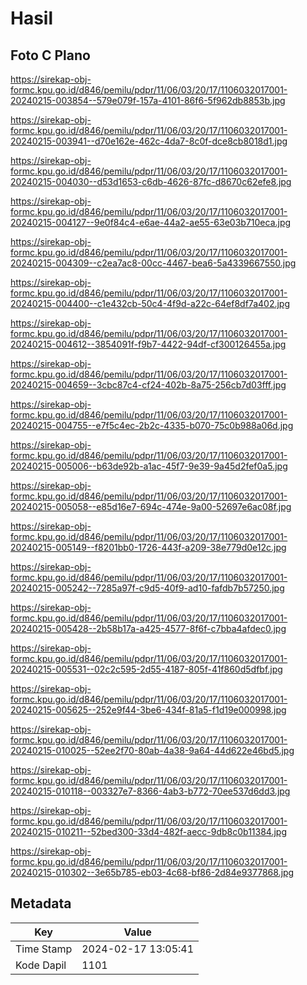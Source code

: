 # Hasil

## Foto C Plano

https://sirekap-obj-formc.kpu.go.id/d846/pemilu/pdpr/11/06/03/20/17/1106032017001-20240215-003854--579e079f-157a-4101-86f6-5f962db8853b.jpg

https://sirekap-obj-formc.kpu.go.id/d846/pemilu/pdpr/11/06/03/20/17/1106032017001-20240215-003941--d70e162e-462c-4da7-8c0f-dce8cb8018d1.jpg

https://sirekap-obj-formc.kpu.go.id/d846/pemilu/pdpr/11/06/03/20/17/1106032017001-20240215-004030--d53d1653-c6db-4626-87fc-d8670c62efe8.jpg

https://sirekap-obj-formc.kpu.go.id/d846/pemilu/pdpr/11/06/03/20/17/1106032017001-20240215-004127--9e0f84c4-e6ae-44a2-ae55-63e03b710eca.jpg

https://sirekap-obj-formc.kpu.go.id/d846/pemilu/pdpr/11/06/03/20/17/1106032017001-20240215-004309--c2ea7ac8-00cc-4467-bea6-5a4339667550.jpg

https://sirekap-obj-formc.kpu.go.id/d846/pemilu/pdpr/11/06/03/20/17/1106032017001-20240215-004400--c1e432cb-50c4-4f9d-a22c-64ef8df7a402.jpg

https://sirekap-obj-formc.kpu.go.id/d846/pemilu/pdpr/11/06/03/20/17/1106032017001-20240215-004612--3854091f-f9b7-4422-94df-cf300126455a.jpg

https://sirekap-obj-formc.kpu.go.id/d846/pemilu/pdpr/11/06/03/20/17/1106032017001-20240215-004659--3cbc87c4-cf24-402b-8a75-256cb7d03fff.jpg

https://sirekap-obj-formc.kpu.go.id/d846/pemilu/pdpr/11/06/03/20/17/1106032017001-20240215-004755--e7f5c4ec-2b2c-4335-b070-75c0b988a06d.jpg

https://sirekap-obj-formc.kpu.go.id/d846/pemilu/pdpr/11/06/03/20/17/1106032017001-20240215-005006--b63de92b-a1ac-45f7-9e39-9a45d2fef0a5.jpg

https://sirekap-obj-formc.kpu.go.id/d846/pemilu/pdpr/11/06/03/20/17/1106032017001-20240215-005058--e85d16e7-694c-474e-9a00-52697e6ac08f.jpg

https://sirekap-obj-formc.kpu.go.id/d846/pemilu/pdpr/11/06/03/20/17/1106032017001-20240215-005149--f8201bb0-1726-443f-a209-38e779d0e12c.jpg

https://sirekap-obj-formc.kpu.go.id/d846/pemilu/pdpr/11/06/03/20/17/1106032017001-20240215-005242--7285a97f-c9d5-40f9-ad10-fafdb7b57250.jpg

https://sirekap-obj-formc.kpu.go.id/d846/pemilu/pdpr/11/06/03/20/17/1106032017001-20240215-005428--2b58b17a-a425-4577-8f6f-c7bba4afdec0.jpg

https://sirekap-obj-formc.kpu.go.id/d846/pemilu/pdpr/11/06/03/20/17/1106032017001-20240215-005531--02c2c595-2d55-4187-805f-41f860d5dfbf.jpg

https://sirekap-obj-formc.kpu.go.id/d846/pemilu/pdpr/11/06/03/20/17/1106032017001-20240215-005625--252e9f44-3be6-434f-81a5-f1d19e000998.jpg

https://sirekap-obj-formc.kpu.go.id/d846/pemilu/pdpr/11/06/03/20/17/1106032017001-20240215-010025--52ee2f70-80ab-4a38-9a64-44d622e46bd5.jpg

https://sirekap-obj-formc.kpu.go.id/d846/pemilu/pdpr/11/06/03/20/17/1106032017001-20240215-010118--003327e7-8366-4ab3-b772-70ee537d6dd3.jpg

https://sirekap-obj-formc.kpu.go.id/d846/pemilu/pdpr/11/06/03/20/17/1106032017001-20240215-010211--52bed300-33d4-482f-aecc-9db8c0b11384.jpg

https://sirekap-obj-formc.kpu.go.id/d846/pemilu/pdpr/11/06/03/20/17/1106032017001-20240215-010302--3e65b785-eb03-4c68-bf86-2d84e9377868.jpg


## Metadata

| Key        | Value               |
| ---------- | ------------------- |
| Time Stamp | 2024-02-17 13:05:41 |
| Kode Dapil | 1101                |




